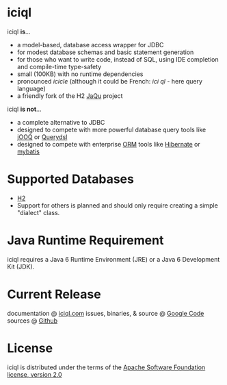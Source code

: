 iciql
=================
iciql **is**...

- a model-based, database access wrapper for JDBC
- for modest database schemas and basic statement generation
- for those who want to write code, instead of SQL, using IDE completion and compile-time type-safety
- small (100KB) with no runtime dependencies
- pronounced *icicle* (although it could be French: *ici ql* - here query language)
- a friendly fork of the H2 [JaQu][jaqu] project

iciql **is not**...

- a complete alternative to JDBC
- designed to compete with more powerful database query tools like [jOOQ][jooq] or [Querydsl][querydsl]
- designed to compete with enterprise [ORM][orm] tools like [Hibernate][hibernate] or [mybatis][mybatis]

Supported Databases
=================
- [H2](http://h2database.com)
- Support for others is planned and should only require creating a simple "dialect" class.

Java Runtime Requirement
=================
iciql requires a Java 6 Runtime Environment (JRE) or a Java 6 Development Kit (JDK).
 
Current Release
=================
documentation @ [iciql.com](http://iciql.com)
issues, binaries, & source @ [Google Code][googlecode]<br/>
sources @ [Github][iciqlsrc]

License
=================
iciql is distributed under the terms of the [Apache Software Foundation license, version 2.0][apachelicense]

[jaqu]: http://h2database.com/html/jaqu.html "H2 JaQu project"
[orm]: http://en.wikipedia.org/wiki/Object-relational_mapping "Object Relational Mapping"
[jooq]: http://jooq.sourceforge.net "jOOQ"
[querydsl]: http://source.mysema.com/display/querydsl/Querydsl "Querydsl"
[hibernate]: http://www.hibernate.org "Hibernate"
[mybatis]: http://www.mybatis.org "mybatis"
[iciqlsrc]: http://github.com/gitblit/iciql "iciql git repository"
[googlecode]: http://code.google.com/p/iciql "iciql project management"
[apachelicense]: http://www.apache.org/licenses/LICENSE-2.0 "Apache License, Version 2.0"